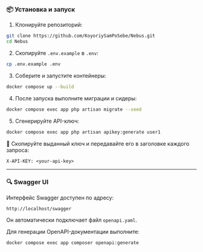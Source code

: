 ### 📦 Установка и запуск

1. Клонируйте репозиторий:

```bash
git clone https://github.com/KoyoriySamPoSebe/Nebus.git
cd Nebus
```

2. Скопируйте `.env.example` в `.env`:

```bash
cp .env.example .env
```

3. Соберите и запустите контейнеры:

```bash
docker compose up --build
```

4. После запуска выполните миграции и сидеры:

```bash
docker compose exec app php artisan migrate --seed
```

5. Сгенерируйте API-ключ:

```bash
docker compose exec app php artisan apikey:generate user1
```

🔑 Скопируйте выданный ключ и передавайте его в заголовке каждого запроса:

```
X-API-KEY: <your-api-key>
```

---

### 🔍 Swagger UI

Интерфейс Swagger доступен по адресу:

```
http://localhost/swagger
```

Он автоматически подключает файл `openapi.yaml`.

Для генерации OpenAPI-документации выполните:

```bash
docker compose exec app composer openapi:generate
```
